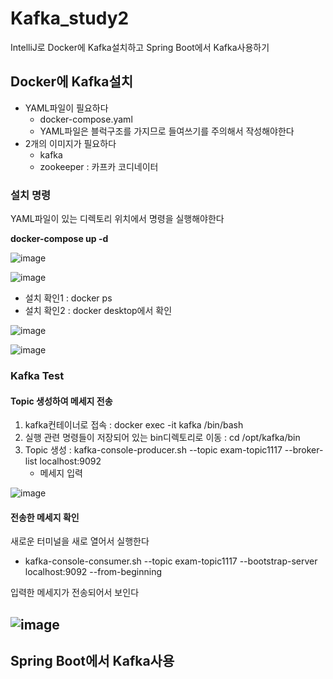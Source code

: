 # Kafka_study2
IntelliJ로 Docker에 Kafka설치하고 Spring Boot에서 Kafka사용하기

## Docker에 Kafka설치
+ YAML파일이 필요하다
  + docker-compose.yaml
  + YAML파일은 블럭구조를 가지므로 들여쓰기를 주의해서 작성해야한다
+ 2개의 이미지가 필요하다
  + kafka
  + zookeeper : 카프카 코디네이터

### 설치 명령
YAML파일이 있는 디렉토리 위치에서 명령을 실행해야한다


**docker-compose up -d**


![image](https://github.com/user-attachments/assets/50954bab-05bc-48e8-ad1a-033a7928d5dd)


![image](https://github.com/user-attachments/assets/dbe66515-7197-4a62-9154-d299695d964b)


+ 설치 확인1 : docker ps
+ 설치 확인2 : docker desktop에서 확인


![image](https://github.com/user-attachments/assets/e7477323-7465-4994-966a-a58d51e1cf8a)


![image](https://github.com/user-attachments/assets/4f29aadc-b4e2-45fa-9b26-de6b03257abc)


### Kafka Test
#### Topic 생성하여 메세지 전송
1. kafka컨테이너로 접속 : docker exec -it kafka /bin/bash
2. 실행 관련 명령들이 저장되어 있는 bin디렉토리로 이동 : cd /opt/kafka/bin
3. Topic 생성 : kafka-console-producer.sh --topic exam-topic1117 --broker-list localhost:9092
   + 메세지 입력


![image](https://github.com/user-attachments/assets/b7a79657-b849-4fe4-a102-1ab7fd038564)


#### 전송한 메세지 확인
새로운 터미널을 새로 열어서 실행한다
+ kafka-console-consumer.sh --topic exam-topic1117 --bootstrap-server localhost:9092 --from-beginning


입력한 메세지가 전송되어서 보인다 


![image](https://github.com/user-attachments/assets/6940affa-3e73-4d08-99b0-96c325e6aa5f)
---
## Spring Boot에서 Kafka사용 
